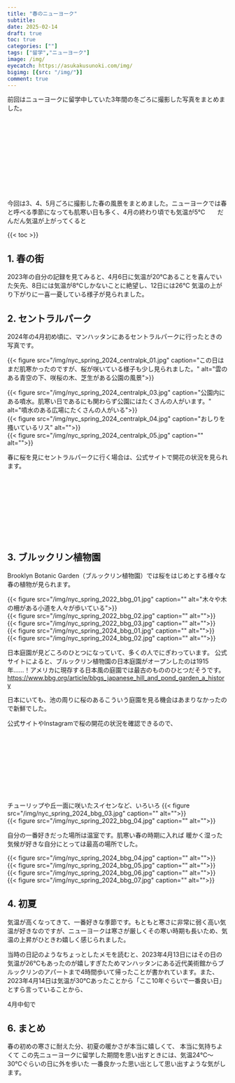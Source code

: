 ```yaml
---
title: "春のニューヨーク"
subtitle: 
date: 2025-02-14
draft: true
toc: true
categories: [""]
tags: ["留学","ニューヨーク"]
image: /img/
eyecatch: https://asukakusunoki.com/img/
bigimg: [{src: "/img/"}]
comment: true
---
```


前回はニューヨークに留学中していた3年間の冬ごろに撮影した写真をまとめました。  

<div class="iframely-embed"><div class="iframely-responsive" style="height: 170px; padding-bottom: 0;"><a href="https://asukakusunoki.com/post/2024-12-18-nyc-winter/" data-iframely-url="//iframely.net/vbuJNRE"></a></div></div><script async src="//iframely.net/embed.js"></script>  

今回は3、4、5月ごろに撮影した春の風景をまとめました。ニューヨークでは春と呼べる季節になっても肌寒い日も多く、4月の終わり頃でも気温が5℃　　だんだん気温が上がってくると  

{{< toc >}}


## 1. 春の街

2023年の自分の記録を見てみると、4月6日に気温が20℃あることを喜んでいた矢先、8日には気温が8℃しかないことに絶望し、12日には26℃
気温の上がり下がりに一喜一憂している様子が見られました。


## 2. セントラルパーク
2024年の4月初め頃に、マンハッタンにあるセントラルパークに行ったときの写真です。  

{{< figure src="/img/nyc_spring_2024_centralpk_01.jpg" caption="この日はまだ肌寒かったのですが、桜が咲いている様子も少し見られました。" alt="雲のある青空の下、咲桜の木、芝生がある公園の風景">}}  

{{< figure src="/img/nyc_spring_2024_centralpk_03.jpg" caption="公園内にある噴水。肌寒い日であるにも関わらず公園にはたくさんの人がいます。" alt="噴水のある広場にたくさんの人がいる">}}  
{{< figure src="/img/nyc_spring_2024_centralpk_04.jpg" caption="おしりを搔いているリス" alt="">}}  
{{< figure src="/img/nyc_spring_2024_centralpk_05.jpg" caption="" alt="">}} 

春に桜を見にセントラルパークに行く場合は、公式サイトで開花の状況を見られます。
<div class="iframely-embed"><div class="iframely-responsive" style="height: 140px; padding-bottom: 0;"><a href="https://www.centralparknyc.org/cherry-blossoms" data-iframely-url="//iframely.net/8ZD4Wq5?card=small"></a></div></div><script async src="//iframely.net/embed.js"></script>


## 3. ブルックリン植物園  
Brooklyn Botanic Garden（ブルックリン植物園）では桜をはじめとする様々な春の植物が見られます。 

{{< figure src="/img/nyc_spring_2022_bbg_01.jpg" caption="" alt="木々や木の柵がある小道を人々が歩いている">}}  
{{< figure src="/img/nyc_spring_2022_bbg_02.jpg" caption="" alt="">}}  
{{< figure src="/img/nyc_spring_2022_bbg_03.jpg" caption="" alt="">}}  
{{< figure src="/img/nyc_spring_2024_bbg_01.jpg" caption="" alt="">}}  
{{< figure src="/img/nyc_spring_2024_bbg_02.jpg" caption="" alt="">}}  


日本庭園が見どころのひとつになっていて、多くの人でにぎわっています。
公式サイトによると、ブルックリン植物園の日本庭園がオープンしたのは1915年……！アメリカに現存する日本風の庭園では最古のもののひとつだそうです。
https://www.bbg.org/article/bbgs_japanese_hill_and_pond_garden_a_history  

日本にいても、池の周りに桜のあるこういう庭園を見る機会はあまりなかったので新鮮でした。  

公式サイトやInstagramで桜の開花の状況を確認できるので、
<div class="iframely-embed"><div class="iframely-responsive" style="height: 140px; padding-bottom: 0;"><a href="https://www.bbg.org/collections/cherries" data-iframely-url="//iframely.net/BVt6gMz?card=small"></a></div></div><script async src="//iframely.net/embed.js"></script>  

チューリップや丘一面に咲いたスイセンなど、いろいろ
{{< figure src="/img/nyc_spring_2024_bbg_03.jpg" caption="" alt="">}}  
{{< figure src="/img/nyc_spring_2022_bbg_04.jpg" caption="" alt="">}}  

自分の一番好きだった場所は温室です。肌寒い春の時期に入れば
暖かく湿った気候が好きな自分にとっては最高の場所でした。  

{{< figure src="/img/nyc_spring_2024_bbg_04.jpg" caption="" alt="">}}  
{{< figure src="/img/nyc_spring_2024_bbg_05.jpg" caption="" alt="">}}  
{{< figure src="/img/nyc_spring_2024_bbg_06.jpg" caption="" alt="">}}  
{{< figure src="/img/nyc_spring_2024_bbg_07.jpg" caption="" alt="">}}  





## 4. 初夏
気温が高くなってきて、一番好きな季節です。もともと寒さに非常に弱く高い気温が好きなのですが、ニューヨークは寒さが厳しくその寒い時期も長いため、気温の上昇がひときわ嬉しく感じられました。  

当時の日記のようなちょっとしたメモを読むと、2023年4月13日にはその日の気温が26℃もあったのが嬉しすぎたためマンハッタンにある近代美術館からブルックリンのアパートまで4時間歩いて帰ったことが書かれています。また、2023年4月14日は気温が30℃あったことから「ここ10年ぐらいで一番良い日」とすら言っていることから、



4月中旬で

## 6. まとめ
春の初めの寒さに耐えた分、初夏の暖かさが本当に嬉しくて、
本当に気持ちよくて
この先ニューヨークに留学した期間を思い出すときには、気温24℃～30℃ぐらいの日に外を歩いた
一番良かった思い出として思い出すような気がします。

